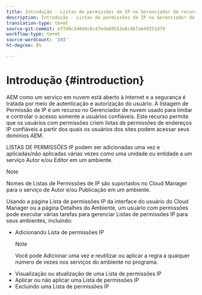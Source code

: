```yaml
---
title: Introdução - Listas de permissões de IP no Gerenciador de recursos
description: Introdução - Listas de permissões de IP no Gerenciador de recursos
translation-type: tm+mt
source-git-commit: ef7d8c340d4c6c47ede89552e6c4bfab49251d79
workflow-type: tm+mt
source-wordcount: '193'
ht-degree: 0%

---
```



# Introdução {#introduction}

AEM como um serviço em nuvem está aberto à Internet e a segurança é tratada por meio de autenticação e autorização do usuário. A listagem de Permissão de IP é um recurso no Gerenciador de nuvem usado para limitar e controlar o acesso somente a usuários confiáveis. Este recurso permite que os usuários com permissões criem listas de permissões de endereços IP confiáveis a partir dos quais os usuários dos sites podem acessar seus domínios AEM.

LISTAS DE PERMISSÕES IP podem ser adicionadas uma vez e aplicadas/não aplicadas várias vezes como uma unidade ou entidade a um serviço Autor e/ou Editor em um ambiente.

>[!NOTE]
>Nomes de Listas de Permissões de IP são suportados no Cloud Manager para o serviço de Autor e/ou Publicação em um ambiente.

Usando a página Lista de permissões IP da interface do usuário do Cloud Manager ou a página Detalhes do Ambiente, um usuário com permissões pode executar várias tarefas para gerenciar Listas de permissões IP para seus ambientes, incluindo:

* Adicionando Lista de permissões IP
   >[!NOTE]
   > Você pode Adicionar uma vez e reutilizar ou aplicar a regra a qualquer número de vezes nos serviços do ambiente no programa.
* Visualização ou atualização de uma Lista de permissões IP
* Aplicar ou não aplicar uma Lista de permissões IP
* Excluindo uma Lista de permissões IP